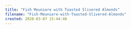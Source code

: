 ```yaml
---
title: "Fish Meuniere with Toasted Slivered Almonds"
filename: "Fish-Meuniere-with-Toasted-Slivered-Almonds"
created: 2020-03-07 15:44:48
---
```

